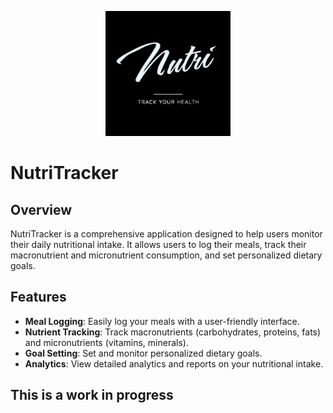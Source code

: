 <p align="center">
  <img src="./src/public/logo/logo.svg" width="200" alt="Logo" />
</p>

# NutriTracker

## Overview

NutriTracker is a comprehensive application designed to help users monitor their daily nutritional intake. It allows users to log their meals, track their macronutrient and micronutrient consumption, and set personalized dietary goals.

## Features

-   **Meal Logging**: Easily log your meals with a user-friendly interface.
-   **Nutrient Tracking**: Track macronutrients (carbohydrates, proteins, fats) and micronutrients (vitamins, minerals).
-   **Goal Setting**: Set and monitor personalized dietary goals.
-   **Analytics**: View detailed analytics and reports on your nutritional intake.

## This is a work in progress
